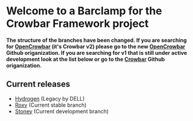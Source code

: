 # Welcome to a Barclamp for the Crowbar Framework project

**The structure of the branches have been changed. If you are searching for
[OpenCrowbar](https://github.com/OpenCrowbar) (it's Crowbar v2) please go to
the new [OpenCrowbar](https://github.com/OpenCrowbar) Github origanization.
If you are searching for v1 that is still under active development look at
the list below or go to the [Crowbar](https://github.com/Crowbar) Github
origanization.**


## Current releases

* [Hydrogen](https://github.com/crowbar/barclamp-ganglia/tree/release/hydrogen/master) (Legacy by DELL)
* [Roxy](https://github.com/crowbar/barclamp-ganglia/tree/release/roxy/master) (Current stable branch)
* [Stoney](https://github.com/crowbar/barclamp-ganglia/tree/release/stoney/master) (Current development branch)

